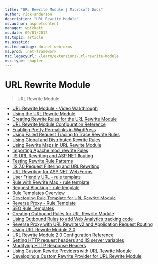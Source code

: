 ```yaml
---
title: "URL Rewrite Module | Microsoft Docs"
author: rick-anderson
description: "URL Rewrite Module"
ms.author: aspnetcontent
manager: wpickett
ms.date: 09/01/2012
ms.topic: article
ms.assetid: 
ms.technology: dotnet-webforms
ms.prod: .net-framework
msc.legacyurl: /learn/extensions/url-rewrite-module
msc.type: chapter
---
```

URL Rewrite Module
====================
> URL Rewrite Module


- [URL Rewrite Module - Video Walkthrough](url-rewrite-module-video-walkthrough.md)
- [Using the URL Rewrite Module](using-the-url-rewrite-module.md)
- [Creating Rewrite Rules for the URL Rewrite Module](creating-rewrite-rules-for-the-url-rewrite-module.md)
- [URL Rewrite Module Configuration Reference](url-rewrite-module-configuration-reference.md)
- [Enabling Pretty Permalinks in WordPress](enabling-pretty-permalinks-in-wordpress.md)
- [Using Failed Request Tracing to Trace Rewrite Rules](using-failed-request-tracing-to-trace-rewrite-rules.md)
- [Using Global and Distributed Rewrite Rules](using-global-and-distributed-rewrite-rules.md)
- [Using Rewrite Maps in URL Rewrite Module](using-rewrite-maps-in-url-rewrite-module.md)
- [Importing Apache mod\_rewrite Rules](importing-apache-modrewrite-rules.md)
- [IIS URL Rewriting and ASP.NET Routing](iis-url-rewriting-and-aspnet-routing.md)
- [Testing Rewrite Rule Patterns](testing-rewrite-rule-patterns.md)
- [IIS 7.0 Request Filtering and URL Rewriting](iis-request-filtering-and-url-rewriting.md)
- [URL Rewriting for ASP.NET Web Forms](url-rewriting-for-aspnet-web-forms.md)
- [User Friendly URL - rule template](user-friendly-url-rule-template.md)
- [Rule with Rewrite Map - rule template](rule-with-rewrite-map-rule-template.md)
- [Request Blocking - rule template](request-blocking-rule-template.md)
- [Rule Templates Overview](rule-templates-overview.md)
- [Developing Rule Template for URL Rewrite Module](developing-rule-template-for-url-rewrite-module.md)
- [Reverse Proxy - Rule Template](reverse-proxy-rule-template.md)
- [SEO Rule Templates](seo-rule-templates.md)
- [Creating Outbound Rules for URL Rewrite Module](creating-outbound-rules-for-url-rewrite-module.md)
- [Using Outbound Rules to add Web Analytics tracking code](using-outbound-rules-to-add-web-analytics-tracking-code.md)
- [Reverse Proxy with URL Rewrite v2 and Application Request Routing](reverse-proxy-with-url-rewrite-v2-and-application-request-routing.md)
- [Using URL Rewrite Module 2.0](using-url-rewrite-module-20.md)
- [URL Rewrite Module 2.0 Configuration Reference](url-rewrite-module-20-configuration-reference.md)
- [Setting HTTP request headers and IIS server variables](setting-http-request-headers-and-iis-server-variables.md)
- [Modifying HTTP Response Headers](modifying-http-response-headers.md)
- [Using Custom Rewrite Providers with URL Rewrite Module](using-custom-rewrite-providers-with-url-rewrite-module.md)
- [Developing a Custom Rewrite Provider for URL Rewrite Module](developing-a-custom-rewrite-provider-for-url-rewrite-module.md)